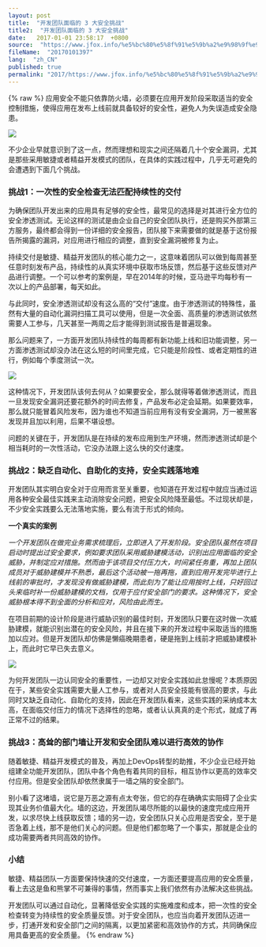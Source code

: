 ```yaml
---
layout: post
title:  "开发团队面临的 3 大安全挑战"
title2:  "开发团队面临的 3 大安全挑战"
date:   2017-01-01 23:58:17  +0800
source:  "https://www.jfox.info/%e5%bc%80%e5%8f%91%e5%9b%a2%e9%98%9f%e9%9d%a2%e4%b8%b4%e7%9a%843%e5%a4%a7%e5%ae%89%e5%85%a8%e6%8c%91%e6%88%98.html"
fileName:  "20170101397"
lang:  "zh_CN"
published: true
permalink: "2017/https://www.jfox.info/%e5%bc%80%e5%8f%91%e5%9b%a2%e9%98%9f%e9%9d%a2%e4%b8%b4%e7%9a%843%e5%a4%a7%e5%ae%89%e5%85%a8%e6%8c%91%e6%88%98.html"
---
```

{% raw %}
应用安全不能只依靠防火墙，必须要在应用开发阶段采取适当的安全控制措施，使得应用在发布上线前就具备较好的安全性，避免人为失误造成安全隐患。

![](/wp-content/uploads/2017/07/1501258388.jpg)

不少企业早就意识到了这一点，然而理想和现实之间还隔着几十个安全漏洞，尤其是那些采用敏捷或者精益开发模式的团队，在具体的实践过程中，几乎无可避免的会遭遇到下面几个挑战。

### 挑战1：一次性的安全检查无法匹配持续性的交付

为确保团队开发出来的应用具有足够的安全性，最常见的选择是对其进行全方位的安全渗透测试。无论这样的测试是由企业自己的安全团队执行，还是购买外部第三方服务，最终都会得到一份详细的安全报告，团队接下来需要做的就是基于这份报告所揭露的漏洞，对应用进行相应的调整，直到安全漏洞被修复为止。

持续交付是敏捷、精益开发团队的核心能力之一，这意味着团队可以做到每周甚至任意时刻发布产品，持续性的从真实环境中获取市场反馈，然后基于这些反馈对产品进行调整。一个可以参考的案例是，早在2014年的时候，亚马逊平均每秒有一次以上的产品部署，每天如此。

与此同时，安全渗透测试却没有这么高的“交付”速度。由于渗透测试的特殊性，虽然有大量的自动化漏洞扫描工具可以使用，但是一次全面、高质量的渗透测试依然需要人工参与，几天甚至一两周之后才能得到测试报告是普遍现象。

那么问题来了，一方面开发团队持续性的每周都有新功能上线和旧功能调整，另一方面渗透测试却没办法在这么短的时间里完成，它只能是阶段性、或者定期性的进行，例如每个季度测试一次。

![](/wp-content/uploads/2017/07/1501258389.jpg)

这种情况下，开发团队该何去何从？如果要安全，那么就得等着做渗透测试，而且一旦发现安全漏洞还要花额外的时间去修复，产品发布必定会延期。如果要效率，那么就只能冒着风险发布，因为谁也不知道当前应用有没有安全漏洞，万一被黑客发现并且加以利用，后果不堪设想。

问题的关键在于，开发团队是在持续的发布应用到生产环境，然而渗透测试却是个相当耗时的一次性活动，它没办法跟上这么快的交付速度。

### 挑战2：缺乏自动化、自助化的支持，安全实践落地难

开发团队其实明白安全对于应用而言至关重要，也知道在开发过程中就应当通过运用各种安全最佳实践来主动消除安全问题，把安全风险降至最低。不过现状却是，不少安全实践要么无法落地实施，要么有流于形式的倾向。

**一个真实的案例**

*一个开发团队在做完业务需求梳理后，立即进入了开发阶段。安全团队虽然在项目启动时提出过安全要求，例如要求团队采用威胁建模活动，识别出应用面临的安全威胁，并制定应对措施。然而由于该项目交付压力大，时间紧任务重，再加上团队成员对于威胁建模并不熟悉，最后这个活动被一拖再拖，直到应用开发完毕进行上线前的审批时，才发现没有做威胁建模，而此刻为了能让应用按时上线，只好回过头来临时补一份威胁建模的文档，仅用于应付安全部门的要求。这种情况下，安全威胁根本得不到全面的分析和应对，风险由此而生。*

在项目前期的设计阶段是进行威胁识别的最佳时刻，开发团队只要在这时做一次威胁建模，就能识别出潜在的安全风险，并且在接下来的开发过程中采取适当的措施加以应对。但是开发团队却仿佛是懒癌晚期患者，硬是拖到上线前才把威胁建模补上，而此时它早已失去意义。

![](/wp-content/uploads/2017/07/15012583891.jpg)

为何开发团队一边认同安全的重要性，一边却又对安全实践如此怠慢呢？本质原因在于，某些安全实践需要大量人工参与，或者对人员安全技能有很高的要求，与此同时又缺乏自动化、自助化的支持，因此在开发团队看来，这些实践的采纳成本太高，在面临交付压力的情况下选择性的忽略，或者认认真真的走个形式，就成了再正常不过的结果。

### 挑战3：高耸的部门墙让开发和安全团队难以进行高效的协作

随着敏捷、精益开发模式的普及，再加上DevOps转型的助推，不少企业已经开始组建全功能开发团队，团队中各个角色有着共同的目标，相互协作以更高的效率交付应用。但是安全团队却依然隶属于一墙之隔的安全部门。

别小看了这堵墙，说它是万恶之源有点太夸张，但它的存在确确实实阻碍了企业实现其业务价值最大化。墙的这边，开发团队竭尽所能的以最快的速度完成应用开发，以求尽快上线获取反馈；墙的另一边，安全团队只关心应用是否安全，至于是否急着上线，那不是他们关心的问题。但是他们都忽略了一个事实，那就是企业的成功需要两者共同高效的协作。

### 小结

敏捷、精益团队一方面要保持快速的交付速度，一方面还要提高应用的安全质量，看上去这是鱼和熊掌不可兼得的事情，然而事实上我们依然有办法解决这些挑战。

开发团队可以通过自动化，显著降低安全实践的实施难度和成本，把一次性的安全检查转变为持续性的安全质量反馈。对于安全团队，也应当向着开发团队迈进一步，打通开发和安全部门之间的隔离，以更加紧密和高效协作的方式，共同确保应用具备更高的安全质量。
{% endraw %}
